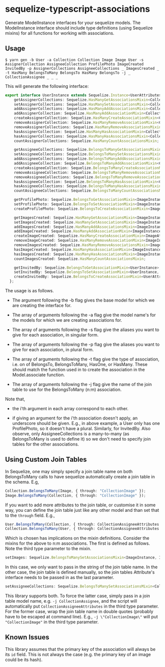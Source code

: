 # sequelize-typescript-associations

Generate ModelInstance interfaces for your sequelize models. The ModelInstance interface should include type definitions (using Sequelize mixins) for all functions for working with associations.

## Usage

```shell
$ yarn gen -b User -a Collection Collection Image Image User -s AssignerCollection AssigneeCollection ProfilePhoto ImageCreated InvitedBy -p AssignerCollections AssigneeCollections _ ImagesCreated _ -t HasMany BelongsToMany BelongsTo HasMany BelongsTo -j _ CollectionAssignee _ _ _
```

This will generate the following interface:

```typescript
export interface UserInstance extends Sequelize.Instance<UserAttributes>, UserAttributes {
    getAssignerCollections: Sequelize.HasManyGetAssociationsMixin<CollectionInstance>;
    setAssignerCollections: Sequelize.HasManySetAssociationsMixin<CollectionInstance, CollectionInstance["id"]>;
    addAssignerCollections: Sequelize.HasManyAddAssociationsMixin<CollectionInstance, CollectionInstance["id"]>;
    addAssignerCollection: Sequelize.HasManyAddAssociationMixin<CollectionInstance, CollectionInstance["id"]>;
    createAssignerCollection: Sequelize.HasManyCreateAssociationMixin<CollectionAttributes, CollectionInstance>;
    removeAssignerCollection: Sequelize.HasManyRemoveAssociationMixin<CollectionInstance, CollectionInstance["id"]>;
    removeAssignerCollections: Sequelize.HasManyRemoveAssociationsMixin<CollectionInstance, CollectionInstance["id"]>;
    hasAssignerCollection: Sequelize.HasManyHasAssociationMixin<CollectionInstance, CollectionInstance["id"]>;
    hasAssignerCollections: Sequelize.HasManyHasAssociationsMixin<CollectionInstance, CollectionInstance["id"]>;
    countAssignerCollections: Sequelize.HasManyCountAssociationsMixin;

    getAssigneeCollections: Sequelize.BelongsToManyGetAssociationsMixin<CollectionInstance>;
    setAssigneeCollections: Sequelize.BelongsToManySetAssociationsMixin<CollectionInstance, CollectionInstance["id"], CollectionAssigneeAttributes>;
    addAssigneeCollections: Sequelize.BelongsToManyAddAssociationsMixin<CollectionInstance, CollectionInstance["id"], CollectionAssigneeAttributes>;
    addAssigneeCollection: Sequelize.BelongsToManyAddAssociationMixin<CollectionInstance, CollectionInstance["id"], CollectionAssigneeAttributes>;
    createAssigneeCollection: Sequelize.BelongsToManyCreateAssociationMixin<CollectionAttributes, CollectionInstance["id"], CollectionAssigneeAttributes>;
    removeAssigneeCollection: Sequelize.BelongsToManyRemoveAssociationMixin<CollectionInstance, CollectionInstance["id"]>;
    removeAssigneeCollections: Sequelize.BelongsToManyRemoveAssociationsMixin<CollectionInstance, CollectionInstance["id"]>;
    hasAssigneeCollection: Sequelize.BelongsToManyHasAssociationMixin<CollectionInstance, CollectionInstance["id"]>;
    hasAssigneeCollections: Sequelize.BelongsToManyHasAssociationsMixin<CollectionInstance, CollectionInstance["id"]>;
    countAssigneeCollections: Sequelize.BelongsToManyCountAssociationsMixin;

    getProfilePhoto: Sequelize.BelongsToGetAssociationMixin<ImageInstance>;
    setProfilePhoto: Sequelize.BelongsToSetAssociationMixin<ImageInstance, ImageInstance["id"]>;
    createProfilePhoto: Sequelize.BelongsToCreateAssociationMixin<ImageAttributes>;

    getImagesCreated: Sequelize.HasManyGetAssociationsMixin<ImageInstance>;
    setImagesCreated: Sequelize.HasManySetAssociationsMixin<ImageInstance, ImageInstance["id"]>;
    addImagesCreated: Sequelize.HasManyAddAssociationsMixin<ImageInstance, ImageInstance["id"]>;
    addImageCreated: Sequelize.HasManyAddAssociationMixin<ImageInstance, ImageInstance["id"]>;
    createImageCreated: Sequelize.HasManyCreateAssociationMixin<ImageAttributes, ImageInstance>;
    removeImageCreated: Sequelize.HasManyRemoveAssociationMixin<ImageInstance, ImageInstance["id"]>;
    removeImagesCreated: Sequelize.HasManyRemoveAssociationsMixin<ImageInstance, ImageInstance["id"]>;
    hasImageCreated: Sequelize.HasManyHasAssociationMixin<ImageInstance, ImageInstance["id"]>;
    hasImagesCreated: Sequelize.HasManyHasAssociationsMixin<ImageInstance, ImageInstance["id"]>;
    countImagesCreated: Sequelize.HasManyCountAssociationsMixin;

    getInvitedBy: Sequelize.BelongsToGetAssociationMixin<UserInstance>;
    setInvitedBy: Sequelize.BelongsToSetAssociationMixin<UserInstance, UserInstance["id"]>;
    createInvitedBy: Sequelize.BelongsToCreateAssociationMixin<UserAttributes>;
  };
```

The usage is as follows.

 - The argument following the -b flag gives the base model for which we are creating the interface for.

 - The array of arguments following the -a flag give the model name's for the models for which we are creating associations for.

 - The array of arguments following the -s flag give the aliases you want to give for each association, in singular form.

 - The array of arguments following the -p flag give the aliases you want to give for each association, in plural form.

 - The array of arguments following the -t flag give the type of association, i.e. on of BelongsTo, BelongsToMany, HasOne, or HasMany. These should match the function used in to create the association in the Model.associate function.

 - The array of arguments following the -j flag give the name of the join table to use for the BelongsToMany (n:m) association.

Note that,

 - the i'th argument in each array correspond to each other.

 - if giving an argument for the i'th association doesn't apply, an underscore should be given. E.g., in above example, a User only has one ProfilePhoto, so it doesn't have a plural. Similarly, for InvitedBy. Also observe, only AssigneeCollections is a many-to-many (as BelongsToMany is used to define it) so we don't need to specify join tables for the other associations.
 
 ## Using Custom Join Tables
 
 In Sequelize, one may simply specify a join table name on both BelongsToMany calls to have sequelize automatically create a join table in the schema. E.g,
 
 ```typescript
Collection.BelongsToMany(Image, { through: "CollectionImage" });
Image.BelongsToMany(Collection, { through: "CollectionImage" });
```

If you want to add more attributes to the join table, or customise it in some way, you can define the join table just like any other model and than set that to the `through` field. E.g.,

```typescript
User.BelongsToMany(Collection, { through: CollectionAssigneeAttributes });
Collection.BelongsToMany(User, { through: CollectionAssigneeAttributes });
```

Which is chosen has implications on the mixin definitions. Consider the mixins for the above to n:m associations. The first is defined as follows. Note the third type parameter to the mixin.

```typescript
setImages: Sequelize.BelongsToManySetAssociationsMixin<ImageInstance, ImageInstance["id"], "CollectionImage">
```

In this case, we only want to pass in the string of the join table name. In the other case, the join table is defined manually, so the join tables Attribute's interface needs to be passed in as the last parameter. 

```typescript
setAssigneeCollections: Sequelize.BelongsToManySetAssociationsMixin<CollectionInstance, CollectionInstance["id"], CollectionAssigneeAttributes>;
```

This library supports both. To force the latter case, simply pass in a join table model name, e.g. `-j CollectionAssignee`, and the script will automatically put `CollectionAssigneeAttributes` in the third type parameter. For the former case, wrap the join table name in double quotes (probably have to be escaped at command line). E.g., `-j \"CollectionImage\"` will put `"CollectionImage"` in the third type parameter.

## Known Issues

This library assumes that the primary key of the association will always be its `id` field. This is not always the case (e.g. the primary key of an image could be its hash). 
